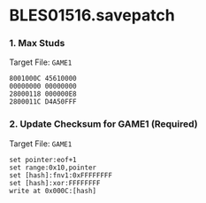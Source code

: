 # BLES01516.savepatch

### 1. Max Studs

Target File: `GAME1`

```
8001000C 45610000
00000000 00000000
28000118 000000E8
2800011C D4A50FFF
```

### 2. Update Checksum for GAME1 (Required)

Target File: `GAME1`

```
set pointer:eof+1
set range:0x10,pointer
set [hash]:fnv1:0xFFFFFFFF
set [hash]:xor:FFFFFFFF
write at 0x000C:[hash]
```

